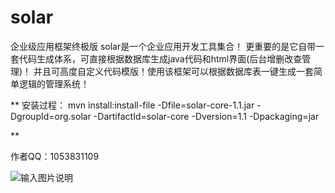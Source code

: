 # solar
企业级应用框架终极版
solar是一个企业应用开发工具集合！
更重要的是它自带一套代码生成体系，可直接根据数据库生成java代码和html界面(后台增删改查管理)！
并且可高度自定义代码模版！使用该框架可以根据数据库表一键生成一套简单逻辑的管理系统！

 **
安装过程：
mvn install:install-file -Dfile=solar-core-1.1.jar -DgroupId=org.solar -DartifactId=solar-core -Dversion=1.1 -Dpackaging=jar

** 

作者QQ：1053831109
 
![输入图片说明](http://g.hiphotos.baidu.com/zhidao/pic/item/e1fe9925bc315c60e9ece95a8ab1cb134954770e.jpg "源动力.png")
 